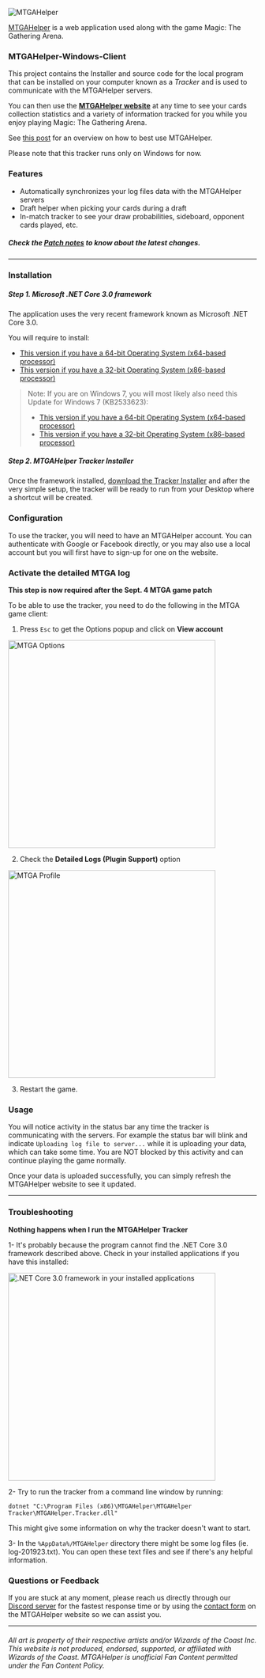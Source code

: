 ![MTGAHelper](http://www.mtgahelper.com/images/hero1-bg.jpg)

[MTGAHelper](http://www.mtgahelper.com) is a web application used along with the game Magic: The Gathering Arena.

### MTGAHelper-Windows-Client

This project contains the Installer and source code for the local program that can be installed on your computer known as a *Tracker*  and is used to communicate with the MTGAHelper servers.

You can then use the **[MTGAHelper website](http://www.mtgahelper.com)**  at any time to see your cards collection statistics and a variety of information tracked for you while you enjoy playing Magic: The Gathering Arena.

See [this post](https://www.patreon.com/posts/how-to-make-best-29075781) for an overview on how to best use MTGAHelper.

Please note that this tracker runs only on Windows for now.

### Features

- Automatically synchronizes your log files data with the MTGAHelper servers
- Draft helper when picking your cards during a draft
- In-match tracker to see your draw probabilities, sideboard, opponent cards played, etc.

##### Check the [Patch notes](https://github.com/ibiza240/MTGAHelper-Windows-Client/blob/master/PatchNotes.md) to know about the latest changes.

-----

### Installation

##### Step 1. Microsoft .NET Core 3.0 framework
The application uses the very recent framework known as Microsoft .NET Core 3.0.

You will require to install:
- [This version if you have a 64-bit Operating System (x64-based processor)](https://dotnet.microsoft.com/download/thank-you/dotnet-sdk-3.0.100-windows-x64-installer)
- [This version if you have a 32-bit Operating System (x86-based processor)](https://dotnet.microsoft.com/download/thank-you/dotnet-sdk-3.0.100-windows-x86-installer)

> Note: If you are on Windows 7, you will most likely also need this Update for Windows 7 (KB2533623):
> - [This version if you have a 64-bit Operating System (x64-based processor)](https://www.microsoft.com/en-us/download/details.aspx?id=26764)
> - [This version if you have a 32-bit Operating System (x86-based processor)](https://www.microsoft.com/en-us/download/details.aspx?id=26767)


##### Step 2. MTGAHelper Tracker Installer

Once the framework installed, [download the Tracker Installer](https://github.com/ibiza240/MTGAHelper-Windows-Client/raw/master/MTGAHelperTracker.msi) and after the very simple setup, the tracker will be ready to run from your Desktop where a shortcut will be created.

### Configuration

To use the tracker, you will need to have an MTGAHelper account. You can authenticate with Google or Facebook directly, or you may also use a local account but you will first have to sign-up for one on the website.

### Activate the detailed MTGA log

**This step is now required after the Sept. 4 MTGA game patch**

To be able to use the tracker, you need to do the following in the MTGA game client:

1. Press `Esc` to get the Options popup and click on **View account**
<img src="https://i.imgur.com/NpLkJzy.png" width="420" alt="MTGA Options">

2. Check the **Detailed Logs (Plugin Support)** option
<img src="https://i.imgur.com/pWJVc7J.png" width="420" alt="MTGA Profile">

3. Restart the game.

### Usage

You will notice activity in the status bar any time the tracker is communicating with the servers. For example the status bar will blink and indicate `Uploading log file to server...` while it is uploading your data, which can take some time. You are NOT blocked by this activity and can continue playing the game normally.

Once your data is uploaded successfully, you can simply refresh the MTGAHelper website to see it updated.

-----

### Troubleshooting

**Nothing happens when I run the MTGAHelper Tracker**

1- It's probably because the program cannot find the .NET Core 3.0 framework described above. Check in your installed applications if you have this installed:

<img src="https://i.imgur.com/UWrO39u.png" width="420" alt=".NET Core 3.0 framework in your installed applications">

2- Try to run the tracker from a command line window by running:

    dotnet "C:\Program Files (x86)\MTGAHelper\MTGAHelper Tracker\MTGAHelper.Tracker.dll"

This might give some information on why the tracker doesn't want to start.

3- In the `%AppData%/MTGAHelper` directory there might be some log files (ie. log-201923.txt). You can open these text files and see if there's any helpful information.

### Questions or Feedback

If you are stuck at any moment, please reach us directly through our [Discord server](https://discord.gg/GTd3RMd) for the fastest response time or by using the [contact form](https://www.mtgahelper.com/contact) on the MTGAHelper website so we can assist you.

-----

###### All art is property of their respective artists and/or Wizards of the Coast Inc. This website is not produced, endorsed, supported, or affiliated with Wizards of the Coast. MTGAHelper is unofficial Fan Content permitted under the Fan Content Policy.
